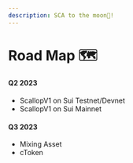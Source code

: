 ```yaml
---
description: SCA to the moon🚀!
---
```


# Road Map 🗺

#### Q2 2023

* ScallopV1 on Sui Testnet/Devnet
* ScallopV1 on Sui Mainnet

#### Q3 2023

* Mixing Asset
* cToken

